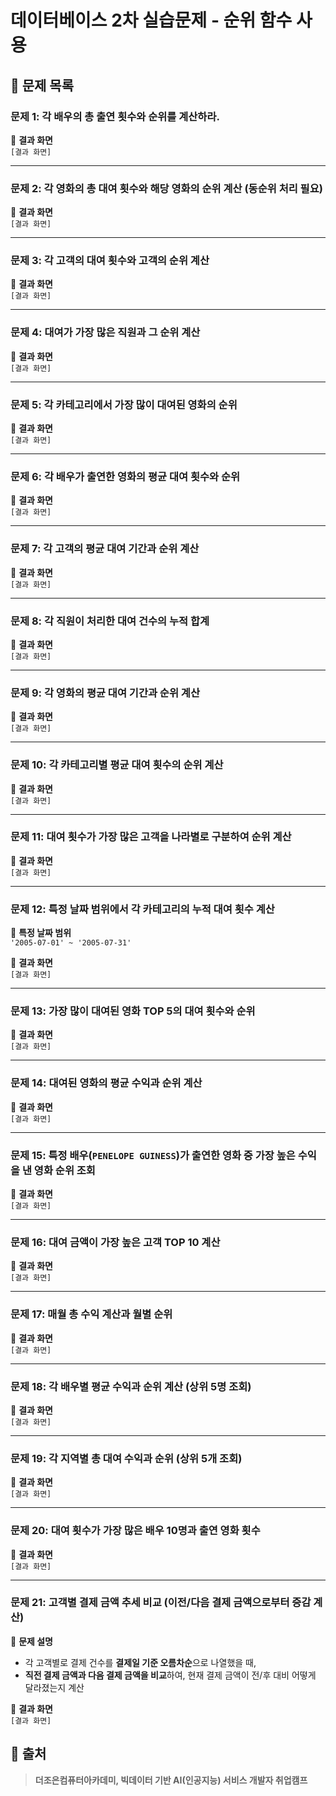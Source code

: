 # 데이터베이스 2차 실습문제 - 순위 함수 사용

## 📝 문제 목록

### 문제 1: 각 배우의 총 출연 횟수와 순위를 계산하라.  

🔹 **결과 화면**  
`[결과 화면]`

---

### 문제 2: 각 영화의 총 대여 횟수와 해당 영화의 순위 계산 (동순위 처리 필요)  

🔹 **결과 화면**  
`[결과 화면]`

---

### 문제 3: 각 고객의 대여 횟수와 고객의 순위 계산  

🔹 **결과 화면**  
`[결과 화면]`

---

### 문제 4: 대여가 가장 많은 직원과 그 순위 계산  

🔹 **결과 화면**  
`[결과 화면]`

---

### 문제 5: 각 카테고리에서 가장 많이 대여된 영화의 순위  

🔹 **결과 화면**  
`[결과 화면]`

---

### 문제 6: 각 배우가 출연한 영화의 평균 대여 횟수와 순위  

🔹 **결과 화면**  
`[결과 화면]`

---

### 문제 7: 각 고객의 평균 대여 기간과 순위 계산  

🔹 **결과 화면**  
`[결과 화면]`

---

### 문제 8: 각 직원이 처리한 대여 건수의 누적 합계  

🔹 **결과 화면**  
`[결과 화면]`

---

### 문제 9: 각 영화의 평균 대여 기간과 순위 계산  

🔹 **결과 화면**  
`[결과 화면]`

---

### 문제 10: 각 카테고리별 평균 대여 횟수의 순위 계산  

🔹 **결과 화면**  
`[결과 화면]`

---

### 문제 11: 대여 횟수가 가장 많은 고객을 나라별로 구분하여 순위 계산  

🔹 **결과 화면**  
`[결과 화면]`

---

### 문제 12: 특정 날짜 범위에서 각 카테고리의 누적 대여 횟수 계산  

🔹 **특정 날짜 범위**  
`'2005-07-01' ~ '2005-07-31'`  

🔹 **결과 화면**  
`[결과 화면]`

---

### 문제 13: 가장 많이 대여된 영화 TOP 5의 대여 횟수와 순위  

🔹 **결과 화면**  
`[결과 화면]`

---

### 문제 14: 대여된 영화의 평균 수익과 순위 계산  

🔹 **결과 화면**  
`[결과 화면]`

---

### 문제 15: 특정 배우(`PENELOPE GUINESS`)가 출연한 영화 중 가장 높은 수익을 낸 영화 순위 조회  

🔹 **결과 화면**  
`[결과 화면]`

---

### 문제 16: 대여 금액이 가장 높은 고객 TOP 10 계산  

🔹 **결과 화면**  
`[결과 화면]`

---

### 문제 17: 매월 총 수익 계산과 월별 순위  

🔹 **결과 화면**  
`[결과 화면]`

---

### 문제 18: 각 배우별 평균 수익과 순위 계산 (상위 5명 조회)  

🔹 **결과 화면**  
`[결과 화면]`

---

### 문제 19: 각 지역별 총 대여 수익과 순위 (상위 5개 조회)  

🔹 **결과 화면**  
`[결과 화면]`

---

### 문제 20: 대여 횟수가 가장 많은 배우 10명과 출연 영화 횟수  

🔹 **결과 화면**  
`[결과 화면]`

---

### 문제 21: 고객별 결제 금액 추세 비교 (이전/다음 결제 금액으로부터 증감 계산)  

🔹 **문제 설명**  
- 각 고객별로 결제 건수를 **결제일 기준 오름차순**으로 나열했을 때,  
- **직전 결제 금액과 다음 결제 금액을 비교**하여, 현재 결제 금액이 전/후 대비 어떻게 달라졌는지 계산  

🔹 **결과 화면**  
`[결과 화면]`

## 📢 출처
> **더조은컴퓨터아카데미, 빅데이터 기반 AI(인공지능) 서비스 개발자 취업캠프**
